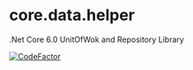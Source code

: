 # core.data.helper

.Net Core 6.0 UnitOfWok and Repository Library

[![CodeFactor](https://www.codefactor.io/repository/github/can-acar/core.data.helper/badge/master)](https://www.codefactor.io/repository/github/can-acar/core.data.helper/overview/master)
